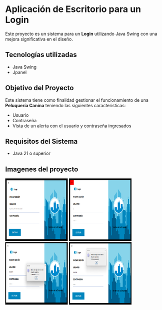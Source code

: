 # Aplicación de Escritorio para un **Login**

Este proyecto es un sistema para un **Login** utilizando Java Swing con una mejora significativa en el diseño. 

## Tecnologías utilizadas
- Java Swing
- Jpanel

## Objetivo del Proyecto

Este sistema tiene como finalidad gestionar el funcionamiento de una **Peluquería Canina** teniendo las siguientes caracteristicas:

- Usuario
- Contraseña
- Vista de un alerta con el usuario y contraseña ingresados

## Requisitos del Sistema
- Java 21 o superior

## Imagenes del proyecto

<img src="https://github.com/elavincho/LoginJavaSwing/blob/master/img/Captura_de_pantalla_1.png" width="200" height="200" alt="img"/>                      <img src="https://github.com/elavincho/LoginJavaSwing/blob/master/img/Captura_de_pantalla_2.png" width="200" height="200" alt="img"/>                          <img src="https://github.com/elavincho/LoginJavaSwing/blob/master/img/Captura_de_pantalla_3.png" width="200" height="200" alt="img"/>                          <img src="https://github.com/elavincho/LoginJavaSwing/blob/master/img/Captura_de_pantalla_4.png" width="200" height="200" alt="img"/>
